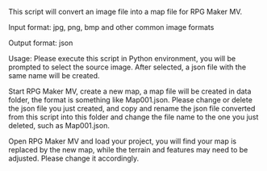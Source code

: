 This script will convert an image file into a map file for RPG Maker MV.

Input format: jpg, png, bmp and other common image formats

Output format: json

Usage: Please execute this script in Python environment, you will be prompted to select the source image. After selected, a json file with the same name will be created.

Start RPG Maker MV, create a new map, a map file will be created in data folder, the format is something like Map001.json. Please change or delete the json file you just created, and copy and rename the json file converted from this script into this folder and change the file name to the one you just deleted, such as Map001.json.

Open RPG Maker MV and load your project, you will find your map is replaced by the new map, while the terrain and features may need to be adjusted. Please change it accordingly.
